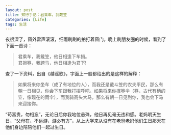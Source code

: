 ```yaml
---
layout: post
title: 知行手记：君乘车，我戴笠
categories: [Life]
tags: 生活
---
```


夜很深了，窗外雷声滚滚，细雨刷刷的拍打着窗门。晚上刷朋友圈的时候，看到了下面一首诗：

> 君乘车，我戴笠，他日相逢下车揖。  
> 君担簦，我跨马，他日相逢为君下!

查了一下资料，出自《越谣歌》，字面上一般都给出的是这样的解释：

> 如果将来你坐车（成了有地位的人），而我还是戴斗笠的农夫平民，那么有朝一日相见，你会下车跟我打招呼吧。如果将来你撑簦伞（簦，古代有柄的笠，像现在的雨伞），而我骑高头大马，那么有朝一日见到你，我也会下马来迎接你。

“苟富贵，勿相忘”，无论日后你我地位悬殊，他日再见毫无违和感。老妈明天生日，“父母在，不远游，游必有方”，从上大学来从没有在老爸老妈他们生日那天在他们身边陪陪他们一起过生日。

